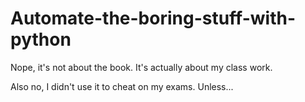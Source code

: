 # Automate-the-boring-stuff-with-python
Nope, it's not about the book. It's actually about my class work.

Also no, I didn't use it to cheat on my exams.
Unless...